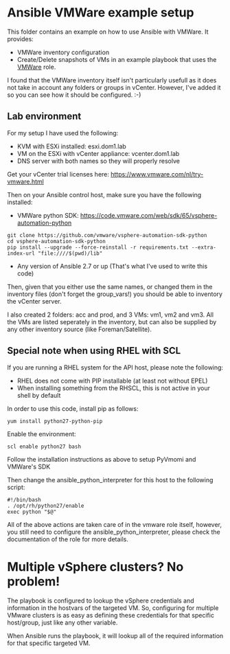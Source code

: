 # Ansible VMWare example setup
This folder contains an example on how to use Ansible with VMWare. It provides:

* VMWare inventory configuration
* Create/Delete snapshots of VMs in an example playbook that uses the
  [VMWare](https://galaxy.ansible.com/thulium_drake/vmware) role.

I found that the VMWare inventory itself isn't particularly usefull as it does
not take in account any folders or groups in vCenter. However, I've added it
so you can see how it should be configured. :-)

## Lab environment
For my setup I have used the following:

* KVM with ESXi installed: esxi.dom1.lab
* VM on the ESXi with vCenter appliance: vcenter.dom1.lab
* DNS server with both names so they will properly resolve

Get your vCenter trial licenses here: https://www.vmware.com/nl/try-vmware.html

Then on your Ansible control host, make sure you have the following installed:

* VMWare python SDK: https://code.vmware.com/web/sdk/65/vsphere-automation-python
```
git clone https://github.com/vmware/vsphere-automation-sdk-python
cd vsphere-automation-sdk-python
pip install --upgrade --force-reinstall -r requirements.txt --extra-index-url "file:////$(pwd)/lib"
```
* Any version of Ansible 2.7 or up (That's what I've used to write this code)

Then, given that you either use the same names, or changed them in the inventory
files (don't forget the group_vars!) you should be able to inventory the vCenter
server.

I also created 2 folders: acc and prod, and 3 VMs: vm1, vm2 and vm3. All the
VMs are listed seperately in the inventory, but can also be supplied by any
other inventory source (like Foreman/Satellite).

## Special note when using RHEL with SCL
If you are running a RHEL system for the API host, please note the following:

* RHEL does not come with PIP installable (at least not without EPEL)
* When installing something from the RHSCL, this is not active in your shell by default

In order to use this code, install pip as follows:

```
yum install python27-python-pip
```

Enable the environment:

```
scl enable python27 bash
```

Follow the installation instructions as above to setup PyVmomi and VMWare's SDK

Then change the ansible_python_interpreter for this host to the following script:

```
#!/bin/bash
. /opt/rh/python27/enable
exec python "$@"
```

All of the above actions are taken care of in the vmware role itself, however,
you still need to configure the ansible_python_interpreter, please check the
documentation of the role for more details.


# Multiple vSphere clusters? No problem!
The playbook is configured to lookup the vSphere credentials and information
in the hostvars of the targeted VM.  So, configuring for multiple VMware
clusters is as easy as defining these credentials for that specific host/group,
just like any other variable.

When Ansible runs the playbook, it will lookup all of the required information
for that specific targeted VM.
